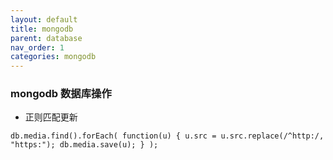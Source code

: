 ```yaml
---
layout: default
title: mongodb
parent: database
nav_order: 1
categories: mongodb
---
```


### mongodb 数据库操作

+ 正则匹配更新
```
db.media.find().forEach( function(u) { u.src = u.src.replace(/^http:/, "https:"); db.media.save(u); } );
```
